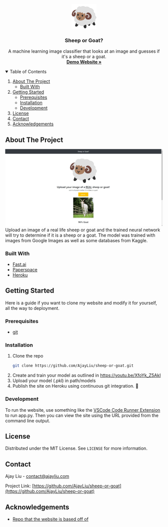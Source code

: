 <p align="center">
  <a href="https://github.com/AjayLiu/sheep-or-goat">
    <img src="static/img/sheepgoat512.png" alt="Logo" width="80" height="80">
  </a>

  <h3 align="center">Sheep or Goat?</h3>

  <p align="center">
    A machine learning image classifier that looks at an image and guesses if it's a sheep or a goat.
    <br />
    <a href="https://sheep-goat.herokuapp.com"><strong>Demo Website »</strong></a>
</p>



<!-- TABLE OF CONTENTS -->
<details open="open">
  <summary>Table of Contents</summary>
  <ol>
    <li>
      <a href="#about-the-project">About The Project</a>
      <ul>
        <li><a href="#built-with">Built With</a></li>
      </ul>
    </li>
    <li>
      <a href="#getting-started">Getting Started</a>
      <ul>
        <li><a href="#prerequisites">Prerequisites</a></li>
        <li><a href="#installation">Installation</a></li>
        <li><a href="#development">Development</a></li>
      </ul>
    </li>
    <li><a href="#license">License</a></li>
    <li><a href="#contact">Contact</a></li>
    <li><a href="#acknowledgements">Acknowledgements</a></li>
  </ol>
</details>



<!-- ABOUT THE PROJECT -->
## About The Project

<img src="preview.png"></img>
Upload an image of a real life sheep or goat and the trained neural network will try to determine if it is a sheep or a goat. The model was trained with images from Google Images as well as some databases from Kaggle.

### Built With
* [Fast.ai](https://fast.ai)
* [Paperspace](https://www.paperspace.com/)
* [Heroku](https://heroku.com)


<!-- GETTING STARTED -->
## Getting Started

Here is a guide if you want to clone my website and modify it for yourself, all the way to deployment.

### Prerequisites

* [git](https://git-scm.com/)

### Installation

1. Clone the repo
   ```sh
   git clone https://github.com/AjayLiu/sheep-or-goat.git
   ```
2. Create and train your model as outlined in https://youtu.be/XfoYk_Z5AkI
3. Upload your model (.pkl) in path/models
4. Publish the site on Heroku using continuous git integration. :tada:

### Development

To run the website, use something like the [VSCode Code Runner Extension](https://marketplace.visualstudio.com/items?itemName=formulahendry.code-runner) to run app.py. Then you can view the site using the URL provided from the command line output.

<!-- LICENSE -->
## License

Distributed under the MIT License. See `LICENSE` for more information.



<!-- CONTACT -->
## Contact

Ajay Liu - contact@ajayliu.com

Project Link: [https://github.com/AjayLiu/sheep-or-goat](https://github.com/AjayLiu/sheep-or-goat)



<!-- ACKNOWLEDGEMENTS -->
## Acknowledgements
* [Repo that the website is based off of](https://github.com/shankarj67/Water-classifier-fastai)
